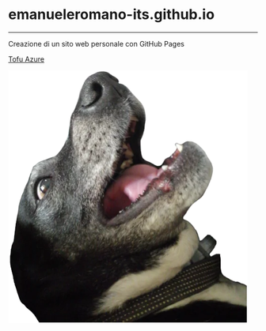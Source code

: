 # emanueleromano-its.github.io
---
Creazione di un sito web personale con GitHub Pages

[Tofu Azure](https://emanueleromano-its.github.io/tofu-azure/)

![Ciccio](./media/sticker.webp)